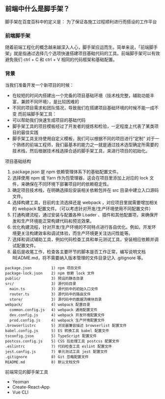 ## **前端中什么是脚手架？**

脚手架在百度百科中的定义是：
为了保证各施工过程顺利进行而搭设的工作平台

### **前端脚手架**

随着前端工程化的概念越来越深入人心，脚手架应运而生。简单来说，「前端脚手架」就是指通过选择几个选项快速搭建项目基础代码的工具。前端脚手架可以有效避免我们 ctrl + C 和 ctrl + V 相同的代码框架和基础配置。

### **背景**

当我们准备开发一个新项目的时候：

* 在较短的时间内搭建出一个完备的项目基础环境（技术栈完整，辅助功能丰富，兼顾不同环境），是比较困难的
* 不同的项目需求和团队情况，导致我们在搭建项目基础环境的时候不能一成不变
而前端脚手架工具：
* 可以帮助我们快速生成项目的基础代码
* 脚手架工具的项目模板经过了开发者的提炼和检验，一定程度上代表了某类项目的最佳实践
* 脚手架工具支持使用自定义模板，我们可以根据不同的项目进行“定制”
对于一个熟练的前端工程师，我们最基本的能力之一就是通过技术选型确定所需要的技术栈，然后根据技术栈选择合适的脚手架工具，来进行项目的初始化。

项目基础结构

1. package.json 是 npm 依赖管理体系下的基础配置文件。
2. 选择使用 npm 或 Yarn 作为包管理器，这会在项目里添加上对应的 lock 文件，来确保在不同环境下部署项目时的依赖稳定性。
3. 确定项目技术栈，在明确选择后安装相关依赖包并在 src 目录中建立入口源码文件。
4. 选择构建工具，目前的主流选择还是 webpack ，对应项目里就需要增加相关的 webpack 配置文件。（可以考虑针对开发/生产环境使用不同配置文件）
5. 打通构建流程，通过安装与配置各种 Loader 、插件和其他配置项，来确保开发和生产环境能正常构建代码和预览效果。
6. 优化构建流程，针对开发/生产环境的不同特点进行各自优化。例如，开发环境更关注构建效率和调试体验，而生产环境更关注访问性能等。
7. 选择和调试辅助工具，例如代码检查工具和单元测试工具，安装相应依赖并调试配置文件。
8. 最后是收尾工作，检查各主要环节的脚本是否工作正常，编写说明文档 README.md，将不需要纳入版本管理的文件目录记入 .gitignore 等。

```
package.json         1) npm 项目文件 
package-lock.json    2) npm 依赖 lock 文件 
public/              3) 预设的静态目录 
src/                 3) 源代码目录 
  main.ts            3) 源代码中的初始入口文件 
  router.ts          3) 源代码中的路由文件 
  store/             3) 源代码中的数据流模块目录 
webpack/             4) webpack 配置目录 
  common.config.js   4) webpack 通用配置文件 
  dev.config.js      4) webpack 开发环境配置文件 
  prod.config.js     4) webpack 生产环境配置文件 
.browserlistrc       5) 浏览器兼容描述 browserlist 配置文件 
babel.config.js      5) ES 转换工具 babel 配置文件 
tsconfig.json        5) TypeScript 配置文件 
postcss.config.js    5) CSS 后处理工具 postcss 配置文件 
.eslintrc            7) 代码检查工具 eslint 配置文件 
jest.config.js       7) 单元测试工具 jest 配置文件 
.gitignore           8) Git 忽略配置文件 
README.md            8) 默认文档文件
```

前端常见的脚手架工具

* Yeoman
* Create-React-App
* Vue CLI
